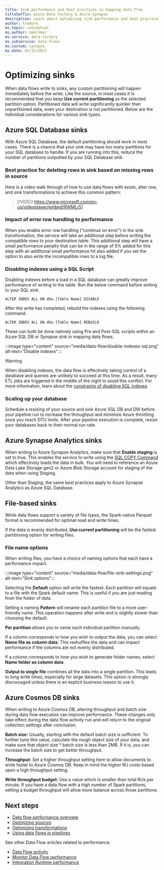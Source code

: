```yaml
---
title: Sink performance and best practices in mapping data flow
titleSuffix: Azure Data Factory & Azure Synapse
description: Learn about optimizing sink performance and best practices in mapping data flows in Azure Data Factory and Azure Synapse Analytics pipelines.
author: kromerm
ms.topic: conceptual
ms.author: makromer
ms.service: data-factory
ms.subservice: data-flows
ms.custom: synapse
ms.date: 01/11/2023
---
```


# Optimizing sinks

When data flows write to sinks, any custom partitioning will happen immediately before the write. Like the source, in most cases it is recommended that you keep **Use current partitioning** as the selected partition option. Partitioned data will write significantly quicker than unpartitioned data, even your destination is not partitioned. Below are the individual considerations for various sink types. 

## Azure SQL Database sinks

With Azure SQL Database, the default partitioning should work in most cases. There is a chance that your sink may have too many partitions for your SQL database to handle. If you are running into this, reduce the number of partitions outputted by your SQL Database sink.

### Best practice for deleting rows in sink based on missing rows in source

Here is a video walk through of how to use data flows with exists, alter row, and sink transformations to achieve this common pattern: 

> [!VIDEO https://www.microsoft.com/en-us/videoplayer/embed/RWMLr5]

### Impact of error row handling to performance

When you enable error row handling ("continue on error") in the sink transformation, the service will take an additional step before writing the compatible rows to your destination table. This additional step will have a small performance penalty that can be in the range of 5% added for this step with an additional small performance hit also added if you set the option to also write the incompatible rows to a log file.

### Disabling indexes using a SQL Script

Disabling indexes before a load in a SQL database can greatly improve performance of writing to the table. Run the below command before writing to your SQL sink.

`ALTER INDEX ALL ON dbo.[Table Name] DISABLE`

After the write has completed, rebuild the indexes using the following command:

`ALTER INDEX ALL ON dbo.[Table Name] REBUILD`

These can both be done natively using Pre and Post-SQL scripts within an Azure SQL DB or Synapse sink in mapping data flows.

:::image type="content" source="media/data-flow/disable-indexes-sql.png" alt-text="Disable indexes":::

> [!WARNING]
> When disabling indexes, the data flow is effectively taking control of a database and queries are unlikely to succeed at this time. As a result, many ETL jobs are triggered in the middle of the night to avoid this conflict. For more information, learn about the [constraints of disabling SQL indexes](/sql/relational-databases/indexes/disable-indexes-and-constraints)

### Scaling up your database

Schedule a resizing of your source and sink Azure SQL DB and DW before your pipeline run to increase the throughput and minimize Azure throttling once you reach DTU limits. After your pipeline execution is complete, resize your databases back to their normal run rate.

## Azure Synapse Analytics sinks

When writing to Azure Synapse Analytics, make sure that **Enable staging** is set to true. This enables the service to write using the [SQL COPY Command](/sql/t-sql/statements/copy-into-transact-sql) which effectively loads the data in bulk. You will need to reference an Azure Data Lake Storage gen2 or Azure Blob Storage account for staging of the data when using Staging.

Other than Staging, the same best practices apply to Azure Synapse Analytics as Azure SQL Database.

## File-based sinks 

While data flows support a variety of file types, the Spark-native Parquet format is recommended for optimal read and write times.

If the data is evenly distributed, **Use current partitioning** will be the fastest partitioning option for writing files.

### File name options

When writing files, you have a choice of naming options that each have a performance impact.

:::image type="content" source="media/data-flow/file-sink-settings.png" alt-text="Sink options":::

Selecting the **Default** option will write the fastest. Each partition will equate to a file with the Spark default name. This is useful if you are just reading from the folder of data.

Setting a naming **Pattern** will rename each partition file to a more user-friendly name. This operation happens after write and is slightly slower than choosing the default.

**Per partition** allows you to name each individual partition manually.

If a column corresponds to how you wish to output the data, you can select **Name file as column data**. This reshuffles the data and can impact performance if the columns are not evenly distributed.

If a column corresponds to how you wish to generate folder names, select **Name folder as column data**.

**Output to single file** combines all the data into a single partition. This leads to long write times, especially for large datasets. This option is strongly discouraged unless there is an explicit business reason to use it.

## Azure Cosmos DB sinks

When writing to Azure Cosmos DB, altering throughput and batch size during data flow execution can improve performance. These changes only take effect during the data flow activity run and will return to the original collection settings after conclusion. 

**Batch size:** Usually, starting with the default batch size is sufficient. To further tune this value, calculate the rough object size of your data, and make sure that object size * batch size is less than 2MB. If it is, you can increase the batch size to get better throughput.

**Throughput:** Set a higher throughput setting here to allow documents to write faster to Azure Cosmos DB. Keep in mind the higher RU costs based upon a high throughput setting.

**Write throughput budget:** Use a value which is smaller than total RUs per minute. If you have a data flow with a high number of Spark partitions, setting a budget throughput will allow more balance across those partitions.

## Next steps

- [Data flow performance overview](concepts-data-flow-performance.md)
- [Optimizing sources](concepts-data-flow-performance-sources.md)
- [Optimizing transformations](concepts-data-flow-performance-transformations.md)
- [Using data flows in pipelines](concepts-data-flow-performance-pipelines.md)

See other Data Flow articles related to performance:

- [Data Flow activity](control-flow-execute-data-flow-activity.md)
- [Monitor Data Flow performance](concepts-data-flow-monitoring.md)
- [Integration Runtime performance](concepts-integration-runtime-performance.md)

